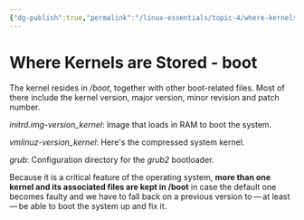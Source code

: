 ```yaml
---
{"dg-publish":true,"permalink":"/linux-essentials/topic-4/where-kernels-are-stored-boot/"}
---
```


# Where Kernels are Stored - boot
The kernel resides in _/boot_, together with other boot-related files. Most of there include the kernel version, major version, minor revision and patch number.

_initrd.img-version_kernel_: Image that loads in RAM to boot the system.

_vmlinuz-version_kernel_: Here's the compressed system kernel.

_grub_: Configuration directory for the _grub2_ bootloader.

Because it is a critical feature of the operating system, **more than one kernel and its associated files are kept in /boot** in case the default one becomes faulty and we have to fall back on a previous version to — at least — be able to boot the system up and fix it.